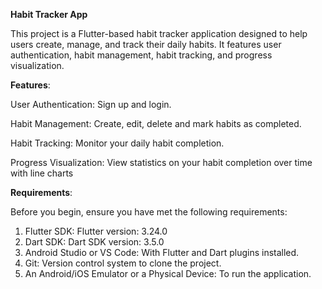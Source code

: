 **Habit Tracker App**

This project is a Flutter-based habit tracker application designed to help users create, manage, and track their daily habits. It features user authentication, habit management, habit tracking, and progress visualization.

**Features**:

User Authentication: Sign up and login.

Habit Management: Create, edit, delete and mark habits as completed.

Habit Tracking: Monitor your daily habit completion.

Progress Visualization: View statistics on your habit completion over time with line charts

**Requirements**:

Before you begin, ensure you have met the following requirements:
1. Flutter SDK: Flutter version: 3.24.0
2. Dart SDK: Dart SDK version: 3.5.0
3. Android Studio or VS Code: With Flutter and Dart plugins installed.
4. Git: Version control system to clone the project.
5. An Android/iOS Emulator or a Physical Device: To run the application.
